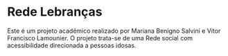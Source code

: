 # Rede Lebranças

Este é um projeto acadêmico realizado por Mariana Benigno Salvini e Vitor Francisco Lamounier.
O projeto trata-se de uma Rede social com acessibilidade direcionada a pessoas idosas.
